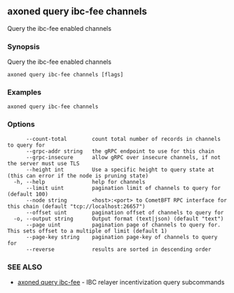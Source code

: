 ## axoned query ibc-fee channels

Query the ibc-fee enabled channels

### Synopsis

Query the ibc-fee enabled channels

```
axoned query ibc-fee channels [flags]
```

### Examples

```
axoned query ibc-fee channels
```

### Options

```
      --count-total        count total number of records in channels to query for
      --grpc-addr string   the gRPC endpoint to use for this chain
      --grpc-insecure      allow gRPC over insecure channels, if not the server must use TLS
      --height int         Use a specific height to query state at (this can error if the node is pruning state)
  -h, --help               help for channels
      --limit uint         pagination limit of channels to query for (default 100)
      --node string        <host>:<port> to CometBFT RPC interface for this chain (default "tcp://localhost:26657")
      --offset uint        pagination offset of channels to query for
  -o, --output string      Output format (text|json) (default "text")
      --page uint          pagination page of channels to query for. This sets offset to a multiple of limit (default 1)
      --page-key string    pagination page-key of channels to query for
      --reverse            results are sorted in descending order
```

### SEE ALSO

* [axoned query ibc-fee](axoned_query_ibc-fee.md)	 - IBC relayer incentivization query subcommands
